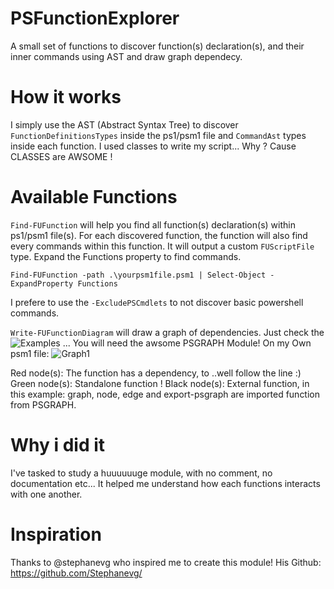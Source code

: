 # PSFunctionExplorer
A small set of functions to discover function(s) declaration(s), and their inner commands using AST and draw graph dependecy.

# How it works
I simply use the AST (Abstract Syntax Tree) to discover ```FunctionDefinitionsTypes``` inside the ps1/psm1 file and ```CommandAst``` types inside each function.
I used classes to write my script... Why ? Cause CLASSES are AWSOME !

# Available Functions
```Find-FUFunction``` will help you find all function(s) declaration(s) within ps1/psm1 file(s). For each discovered function, the function will also find every commands within this function. It will output a custom ```FUScriptFile``` type. Expand the Functions property to find commands.

```Find-FUFunction -path .\yourpsm1file.psm1 | Select-Object -ExpandProperty Functions```

I prefere to use the ```-ExcludePSCmdlets``` to not discover basic powershell commands.

```Write-FUFunctionDiagram``` will draw a graph of dependencies. Just check the ![Examples](./blob/master/Example) ...
You will need the awsome PSGRAPH Module!
On my Own psm1 file:
![Graph1](https://github.com/LxLeChat/PSFunctionExplorer/blob/master/Example/module_psfunctionexplorer.png)

Red node(s): The function has a dependency, to ..well follow the line :)
Green node(s): Standalone function !
Black node(s): External function, in this example: graph, node, edge and export-psgraph are imported function from PSGRAPH.

# Why i did it
I've tasked to study a huuuuuuge module, with no comment, no documentation etc... It helped me understand how each functions interacts with one another.

# Inspiration
Thanks to @stephanevg who inspired me to create this module!
His Github: https://github.com/Stephanevg/
